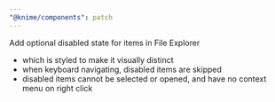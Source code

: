```yaml
---
"@knime/components": patch
---
```


Add optional disabled state for items in File Explorer

- which is styled to make it visually distinct
- when keyboard navigating, disabled items are skipped
- disabled items cannot be selected or opened, and have no context menu on right click
